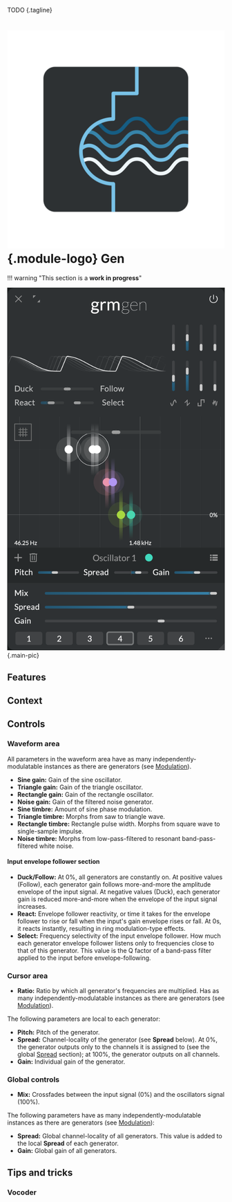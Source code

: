TODO
{.tagline}

# ![Gen module logo](../assets/images/modules/gen/gen.svg){.module-logo} Gen

!!! warning "This section is a **work in progress**"

![Screenshot of the Gen module](../assets/images/modules/gen/gen.png){.main-pic}

## Features

## Context

<!-- generators share waveforms unless modulated -->

## Controls

### Waveform area

All parameters in the waveform area have as many independently-modulatable instances as there are
 generators (see [Modulation](../atelier/modulation.md)).

- **Sine gain:** Gain of the sine oscillator.
- **Triangle gain:** Gain of the triangle oscillator.
- **Rectangle gain:** Gain of the rectangle oscillator.
- **Noise gain:** Gain of the filtered noise generator.
- **Sine timbre:** Amount of sine phase modulation.
- **Triangle timbre:** Morphs from saw to triangle wave.
- **Rectangle timbre:** Rectangle pulse width. Morphs from square wave to single-sample impulse.
- **Noise timbre:** Morphs from low-pass-filtered to resonant band-pass-filtered white noise.

#### Input envelope follower section

- **Duck/Follow:** At 0%, all generators are constantly on. At positive values (Follow), each
  generator gain follows more-and-more the amplitude envelope of the input signal. At negative
  values (Duck), each generator gain is reduced more-and-more when the envelope of the input signal
  increases.
- **React:** Envelope follower reactivity, or time it takes for the envelope follower to rise or
  fall when the input's gain envelope rises or fall. At 0s, it reacts instantly, resulting in ring
  modulation-type effects.
- **Select:** Frequency selectivity of the input envelope follower. How much each generator envelope
  follower listens only to frequencies close to that of this generator. This value is the Q factor
  of a band-pass filter applied to the input before envelope-following.

### Cursor area

- **Ratio:** Ratio by which all generator's frequencies are multiplied. Has as many
 independently-modulatable instances as there are generators (see
 [Modulation](../atelier/modulation.md)).

The following parameters are local to each generator:

- **Pitch:** Pitch of the generator.
- **Spread:** Channel-locality of the generator (see **Spread** below). At 0%, the generator outputs
  only to the channels it is assigned to (see the global [Spread](../atelier/multichannel.md#spread)
  section); at 100%, the generator outputs on all channels.
- **Gain:** Individual gain of the generator.

### Global controls

- **Mix:** Crossfades between the input signal (0%) and the oscillators signal (100%).

The following parameters have as many independently-modulatable instances as there are generators
 (see [Modulation](../atelier/modulation.md)):

- **Spread:** Global channel-locality of all generators. This value is added to the local **Spread** of each generator.
- **Gain:** Global gain of all generators.

## Tips and tricks

### Vocoder
